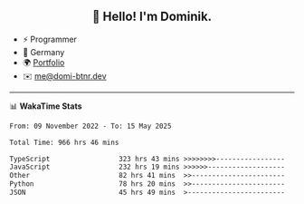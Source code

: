 <h2 align="center">👋 Hello! I'm Dominik.</h2>

- ⚡ Programmer
- 📍 Germany
- 🌍 [Portfolio](https://domi-btnr.dev)
- ✉️ [me@domi-btnr.dev](mailto://me@domi-btnr.dev)

---
📊 **WakaTime Stats**
<!--START_SECTION:waka-->

```txt
From: 09 November 2022 - To: 15 May 2025

Total Time: 966 hrs 46 mins

TypeScript                 323 hrs 43 mins >>>>>>>>-----------------   33.48 %
JavaScript                 232 hrs 19 mins >>>>>>-------------------   24.03 %
Other                      82 hrs 41 mins  >>-----------------------   08.55 %
Python                     78 hrs 20 mins  >>-----------------------   08.10 %
JSON                       45 hrs 49 mins  >------------------------   04.74 %
```

<!--END_SECTION:waka-->
